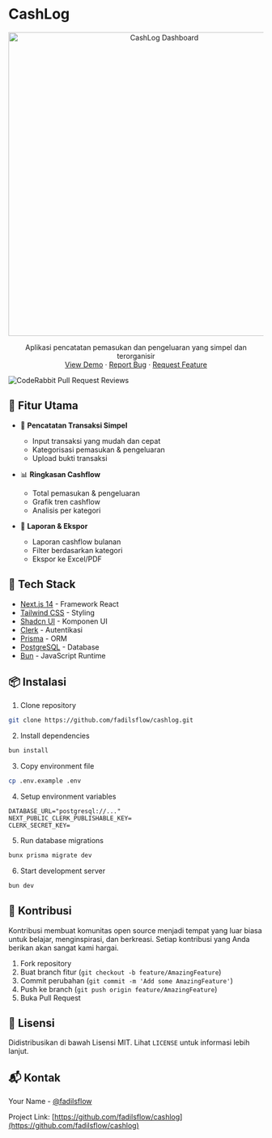 # CashLog

<div align="center">
  <img src="https://res.cloudinary.com/dxurnpbrc/image/upload/v1748188613/dashboard-ss_v35hqa.png" alt="CashLog Dashboard" width="600"/>
  
  <p align="center">
    Aplikasi pencatatan pemasukan dan pengeluaran yang simpel dan terorganisir
    <br />
    <a href="https://cashlog.vercel.app">View Demo</a>
    ·
    <a href="https://github.com/fadilsflow/cashlog/issues">Report Bug</a>
    ·
    <a href="https://github.com/fadilsflow/cashlog/issues">Request Feature</a>
  </p>
</div>

![CodeRabbit Pull Request Reviews](https://img.shields.io/coderabbit/prs/github/fadilsflow/keuangan?utm_source=oss&utm_medium=github&utm_campaign=fadilsflow%2Fkeuangan&labelColor=171717&color=FF570A&link=https%3A%2F%2Fcoderabbit.ai&label=CodeRabbit+Reviews)

## 🌟 Fitur Utama

- 📝 **Pencatatan Transaksi Simpel**

  - Input transaksi yang mudah dan cepat
  - Kategorisasi pemasukan & pengeluaran
  - Upload bukti transaksi

- 📊 **Ringkasan Cashflow**

  - Total pemasukan & pengeluaran
  - Grafik tren cashflow
  - Analisis per kategori

- 📑 **Laporan & Ekspor**
  - Laporan cashflow bulanan
  - Filter berdasarkan kategori
  - Ekspor ke Excel/PDF

## 🚀 Tech Stack

- [Next.js 14](https://nextjs.org/) - Framework React
- [Tailwind CSS](https://tailwindcss.com/) - Styling
- [Shadcn UI](https://ui.shadcn.com/) - Komponen UI
- [Clerk](https://clerk.com/) - Autentikasi
- [Prisma](https://www.prisma.io/) - ORM
- [PostgreSQL](https://www.postgresql.org/) - Database
- [Bun](https://bun.sh/) - JavaScript Runtime

## 📦 Instalasi

1. Clone repository

```bash
git clone https://github.com/fadilsflow/cashlog.git
```

2. Install dependencies

```bash
bun install
```

3. Copy environment file

```bash
cp .env.example .env
```

4. Setup environment variables

```env
DATABASE_URL="postgresql://..."
NEXT_PUBLIC_CLERK_PUBLISHABLE_KEY=
CLERK_SECRET_KEY=
```

5. Run database migrations

```bash
bunx prisma migrate dev
```

6. Start development server

```bash
bun dev
```

## 🤝 Kontribusi

Kontribusi membuat komunitas open source menjadi tempat yang luar biasa untuk belajar, menginspirasi, dan berkreasi. Setiap kontribusi yang Anda berikan akan sangat kami hargai.

1. Fork repository
2. Buat branch fitur (`git checkout -b feature/AmazingFeature`)
3. Commit perubahan (`git commit -m 'Add some AmazingFeature'`)
4. Push ke branch (`git push origin feature/AmazingFeature`)
5. Buka Pull Request

## 📄 Lisensi

Didistribusikan di bawah Lisensi MIT. Lihat `LICENSE` untuk informasi lebih lanjut.

## 📬 Kontak

Your Name - [@fadilsflow](https://twitter.com/fadilsflow)

Project Link: [https://github.com/fadilsflow/cashlog](https://github.com/fadilsflow/cashlog)
